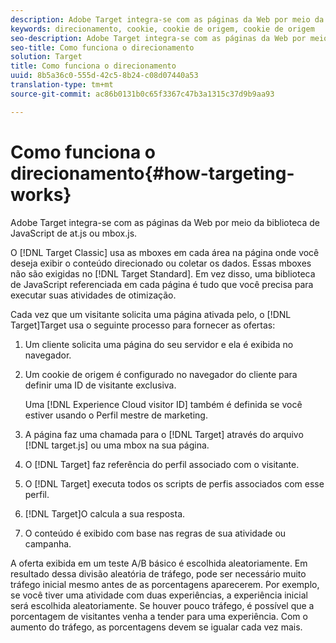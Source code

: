 ```yaml
---
description: Adobe Target integra-se com as páginas da Web por meio da biblioteca de JavaScript de at.js ou mbox.js.
keywords: direcionamento, cookie, cookie de origem, cookie de origem
seo-description: Adobe Target integra-se com as páginas da Web por meio da biblioteca de JavaScript de at.js ou mbox.js.
seo-title: Como funciona o direcionamento
solution: Target
title: Como funciona o direcionamento
uuid: 8b5a36c0-555d-42c5-8b24-c08d07440a53
translation-type: tm+mt
source-git-commit: ac86b0131b0c65f3367c47b3a1315c37d9b9aa93

---
```



# Como funciona o direcionamento{#how-targeting-works}

Adobe Target integra-se com as páginas da Web por meio da biblioteca de JavaScript de at.js ou mbox.js.

O [!DNL Target Classic] usa as mboxes em cada área na página onde você deseja exibir o conteúdo direcionado ou coletar os dados. Essas mboxes não são exigidas no [!DNL Target Standard]. Em vez disso, uma biblioteca de JavaScript referenciada em cada página é tudo que você precisa para executar suas atividades de otimização.

Cada vez que um visitante solicita uma página ativada pelo, o [!DNL Target]Target usa o seguinte processo para fornecer as ofertas:

1. Um cliente solicita uma página do seu servidor e ela é exibida no navegador.
1. Um cookie de origem é configurado no navegador do cliente para definir uma ID de visitante exclusiva.

   Uma [!DNL Experience Cloud visitor ID] também é definida se você estiver usando o Perfil mestre de marketing.

1. A página faz uma chamada para o [!DNL Target] através do arquivo [!DNL target.js] ou uma mbox na sua página.
1. O [!DNL Target] faz referência do perfil associado com o visitante.
1. O [!DNL Target] executa todos os scripts de perfis associados com esse perfil.
1. [!DNL Target]O calcula a sua resposta.
1. O conteúdo é exibido com base nas regras de sua atividade ou campanha.

A oferta exibida em um teste A/B básico é escolhida aleatoriamente. Em resultado dessa divisão aleatória de tráfego, pode ser necessário muito tráfego inicial mesmo antes de as porcentagens aparecerem. Por exemplo, se você tiver uma atividade com duas experiências, a experiência inicial será escolhida aleatoriamente. Se houver pouco tráfego, é possível que a porcentagem de visitantes venha a tender para uma experiência. Com o aumento do tráfego, as porcentagens devem se igualar cada vez mais.
